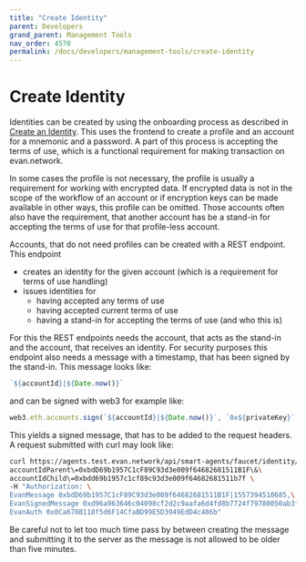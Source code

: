 ```yaml
---
title: "Create Identity"
parent: Developers
grand_parent: Management Tools
nav_order: 4570
permalink: /docs/developers/management-tools/create-identity
---
```


# Create Identity

Identities can be created by using the onboarding process as described in [Create an Identity](/docs/first_steps/create-identity.html). This uses the frontend to create a profile and an account for a mnemonic and a password. A part of this process is accepting the terms of use, which is a functional requirement for making transaction on evan.network.

In some cases the profile is not necessary, the profile is usually a requirement for working with encrypted data. If encrypted data is not in the scope of the workflow of an account or if encryption keys can be made available in other ways, this profile can be omitted. Those accounts often also have the requirement, that another account has be a stand-in for accepting the terms of use for that profile-less account.

Accounts, that do not need profiles can be created with a REST endpoint. This endpoint

- creates an identity for the given account (which is a requirement for terms of use handling)
- issues identities for
  + having accepted any terms of use
  + having accepted current terms of use
  + having a stand-in for accepting the terms of use (and who this is)

For this the REST endpoints needs the account, that acts as the stand-in and the account, that receives an identity. For security purposes this endpoint also needs a message with a timestamp, that has been signed by the stand-in. This message looks like:

```javascript
`${accountId}|${Date.now()}`
```

and can be signed with web3 for example like:

```javascript
web3.eth.accounts.sign(`${accountId}|${Date.now()}`, `0x${privateKey}`)
```

This yields a signed message, that has to be added to the request headers. A request submitted with curl may look like:

```bash
curl https://agents.test.evan.network/api/smart-agents/faucet/identity/create\?\
accountIdParent\=0xbdD69b1957C1cF89C93d3e009f64682681511B1F\&\
accountIdChild\=0xbdd69b1957c1cf89c93d3e009f64682681511b7f \
-H "Authorization: \
EvanMessage 0xbdD69b1957C1cF89C93d3e009f64682681511B1F|1557394510685,\
EvanSignedMessage 0xd96a963646c04098cf2d2c9aafa6d4fd8b7724f79780050ab3f761e9f4fd25f6561af611baac327286795c0b1427bd48302560e01eeb8d32bbb09e724af05e991c,\
EvanAuth 0x0Ca678B118f5d6F14CfaBD99E5D3949EdD4c486b"
```

Be careful not to let too much time pass by between creating the message and submitting it to the server as the message is not allowed to be older than five minutes.